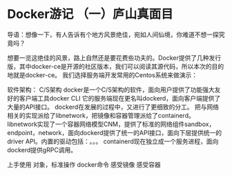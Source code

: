 # Docker游记 （一）庐山真面目

导语：想像一下，有人告诉有个地方风景绝佳，宛如人间仙境，你难道不想一探究竟吗？

想要一览这绝佳的风景，路上自然还是要花费些功夫的。Docker提供了几种发行版，其中docker-ce是开源的社区版本，我们可以阅读其源代码，所以本次的目的地就是docker-ce。
我们选择服务端开发常用的Centos系统来做演示：

软件架构：
C/S架构
docker是一个C/S架构的软件，面向用户提供了功能强大友好的客户端工具docker CLI
它的服务端现在更名叫dockerd，面向客户端提供了大量的API接口。
dockerd在发展的过程中，又进行了更细致的分工。
把与网络相关的实现派给了libnetwork，把镜像和容器管理派给了containerd。
libnetwork实现了一个容器网络模型CNM，提供了标准的网络组件sandbox，endpoint，network，面向dockerd提供了统一的API接口，面向下层提供统一的driver API。内置的驱动包括：。。。
containerd现在独立成一个服务进程，面向dockerd提供gRPC调用。

上手使用
对象，标准操作
docker命令
感受镜像
感受容器
